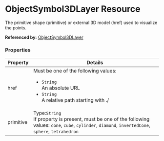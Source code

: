 # ObjectSymbol3DLayer Resource

The primitive shape (primitive) or external 3D model (href) used to visualize the points.

**Referenced by:** [ObjectSymbol3DLayer](objectSymbol3DLayer.md)

### Properties

| Property | Details
| --- | ---
| href | Must be one of the following values:<ul><li>`String`<br>An absolute URL</li><li>`String`<br>A relative path starting with ./</li></ul>
| primitive | Type:`String`<br>If property is present, must be one of the following values: `cone`, `cube`, `cylinder`, `diamond`, `invertedCone`, `sphere`, `tetrahedron`



